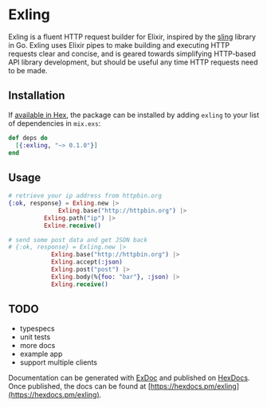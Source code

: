 # Exling

Exling is a fluent HTTP request builder for Elixir, inspired by the
[sling](https://github.com/dghubble/sling) library in Go. Exling uses Elixir
pipes to make building and executing HTTP requests clear and concise, and is
geared towards simplifying HTTP-based API library development, but should be
useful any time HTTP requests need to be made.

## Installation

If [available in Hex](https://hex.pm/docs/publish), the package can be installed
by adding `exling` to your list of dependencies in `mix.exs`:

```elixir
def deps do
  [{:exling, "~> 0.1.0"}]
end
```

## Usage

```elixir
# retrieve your ip address from httpbin.org
{:ok, response} = Exling.new |>
	          Exling.base("http://httpbin.org") |>
		  Exling.path("ip") |>
		  Exline.receive()

# send some post data and get JSON back
# {:ok, response} = Exling.new |>
		    Exling.base("http://httpbin.org") |>
		    Exling.accept(:json)
		    Exling.post("post") |>
		    Exling.body(%{foo: "bar"}, :json) |>
		    Exling.receive()

```
## TODO

* typespecs
* unit tests
* more docs
* example app
* support multiple clients

Documentation can be generated with [ExDoc](https://github.com/elixir-lang/ex_doc)
and published on [HexDocs](https://hexdocs.pm). Once published, the docs can
be found at [https://hexdocs.pm/exling](https://hexdocs.pm/exling).

